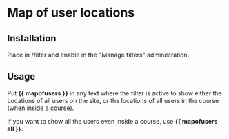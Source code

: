 # Map of user locations

## Installation

Place in /filter and enable in the "Manage filters" administration.

## Usage

Put **{{ mapofusers }}** in any text where the filter is active to show either the Locations of all users on the site, or the locations of all users in the course (when inside a course).

If you want to show all the users even inside a course, use **{{ mapofusers all }}**.